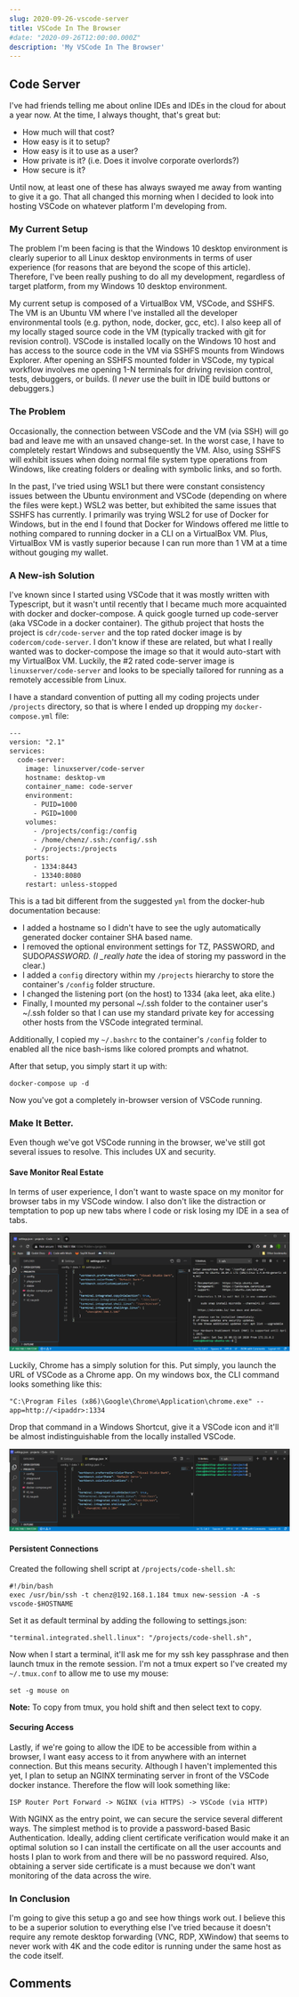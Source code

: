 ```yaml
---
slug: 2020-09-26-vscode-server
title: VSCode In The Browser
#date: "2020-09-26T12:00:00.000Z"
description: 'My VSCode In The Browser'
---
```


## Code Server

I've had friends telling me about online IDEs and IDEs in the cloud for about a year now. At the time, I always thought, that's great but:

<!--truncate-->

- How much will that cost?
- How easy is it to setup?
- How easy is it to use as a user?
- How private is it? (i.e. Does it involve corporate overlords?)
- How secure is it?

Until now, at least one of these has always swayed me away from wanting to give it a go. That all changed this morning when I decided to look into hosting VSCode on whatever platform I'm developing from.

### My Current Setup

The problem I'm been facing is that the Windows 10 desktop environment is clearly superior to all Linux desktop environments in terms of user experience (for reasons that are beyond the scope of this article). Therefore, I've been really pushing to do all my development, regardless of target platform, from my Windows 10 desktop environment.

My current setup is composed of a VirtualBox VM, VSCode, and SSHFS. The VM is an Ubuntu VM where I've installed all the developer environmental tools (e.g. python, node, docker, gcc, etc). I also keep all of my locally staged source code in the VM (typically tracked with git for revision control). VSCode is installed locally on the Windows 10 host and has access to the source code in the VM via SSHFS mounts from Windows Explorer. After opening an SSHFS mounted folder in VSCode, my typical workflow involves me opening 1-N terminals for driving revision control, tests, debuggers, or builds. (I _never_ use the built in IDE build buttons or debuggers.)

### The Problem

Occasionally, the connection between VSCode and the VM (via SSH) will go bad and leave me with an unsaved change-set. In the worst case, I have to completely restart Windows and subsequently the VM. Also, using SSHFS will exhibit issues when doing normal file system type operations from Windows, like creating folders or dealing with symbolic links, and so forth.

In the past, I've tried using WSL1 but there were constant consistency issues between the Ubuntu environment and VSCode (depending on where the files were kept.) WSL2 was better, but exhibited the same issues that SSHFS has currently. I primarily was trying WSL2 for use of Docker for Windows, but in the end I found that Docker for Windows offered me little to nothing compared to running docker in a CLI on a VirtualBox VM. Plus, VirtualBox VM is vastly superior because I can run more than 1 VM at a time without gouging my wallet.

### A New-ish Solution

I've known since I started using VSCode that it was mostly written with Typescript, but it wasn't until recently that I became much more acquainted with docker and docker-compose. A quick google turned up code-server (aka VSCode in a docker container). The github project that hosts the project is `cdr/code-server` and the top rated docker image is by `codercom/code-server`. I don't know if these are related, but what I really wanted was to docker-compose the image so that it would auto-start with my VirtualBox VM. Luckily, the #2 rated code-server image is `linuxserver/code-server` and looks to be specially tailored for running as a remotely accessible from Linux.

I have a standard convention of putting all my coding projects under `/projects` directory, so that is where I ended up dropping my `docker-compose.yml` file:

```
---
version: "2.1"
services:
  code-server:
    image: linuxserver/code-server
    hostname: desktop-vm
    container_name: code-server
    environment:
      - PUID=1000
      - PGID=1000
    volumes:
      - /projects/config:/config
      - /home/chenz/.ssh:/config/.ssh
      - /projects:/projects
    ports:
      - 1334:8443
      - 13340:8080
    restart: unless-stopped
```

This is a tad bit different from the suggested `yml` from the docker-hub documentation because:

- I added a hostname so I didn't have to see the ugly automatically generated docker container SHA based name.
- I removed the optional environment settings for TZ, PASSWORD, and SUDO*PASSWORD. (I \_really hate* the idea of storing my password in the clear.)
- I added a `config` directory within my `/projects` hierarchy to store the container's `/config` folder structure.
- I changed the listening port (on the host) to 1334 (aka leet, aka elite.)
- Finally, I mounted my personal ~/.ssh folder to the container user's ~/.ssh folder so that I can use my standard private key for accessing other hosts from the VSCode integrated terminal.

Additionally, I copied my `~/.bashrc` to the container's `/config` folder to enabled all the nice bash-isms like colored prompts and whatnot.

After that setup, you simply start it up with:

```
docker-compose up -d
```

Now you've got a completely in-browser version of VSCode running.

### Make It Better.

Even though we've got VSCode running in the browser, we've still got several issues to resolve. This includes UX and security.

#### Save Monitor Real Estate

In terms of user experience, I don't want to waste space on my monitor for browser tabs in my VSCode window. I also don't like the distraction or temptation to pop up new tabs where I code or risk losing my IDE in a sea of tabs.

![VSCode with Tabs](2020-09-26-vscode-server/vscode-with-tabs.png)

Luckily, Chrome has a simply solution for this. Put simply, you launch the URL of VSCode as a Chrome app. On my windows box, the CLI command looks something like this:

```
"C:\Program Files (x86)\Google\Chrome\Application\chrome.exe" --app=http://<ipaddr>:1334
```

Drop that command in a Windows Shortcut, give it a VSCode icon and it'll be almost indistinguishable from the locally installed VSCode.

![VSCode without Tabs](2020-09-26-vscode-server/vscode-without-tabs.png)

#### Persistent Connections

Created the following shell script at `/projects/code-shell.sh`:

```
#!/bin/bash
exec /usr/bin/ssh -t chenz@192.168.1.184 tmux new-session -A -s vscode-$HOSTNAME
```

Set it as default terminal by adding the following to settings.json:

```
"terminal.integrated.shell.linux": "/projects/code-shell.sh",
```

Now when I start a terminal, it'll ask me for my ssh key passphrase and then launch tmux in the remote session. I'm not a tmux expert so I've created my `~/.tmux.conf` to allow me to use my mouse:

```
set -g mouse on
```

**Note:** To copy from tmux, you hold shift and then select text to copy.

#### Securing Access

Lastly, if we're going to allow the IDE to be accessible from within a browser, I want easy access to it from anywhere with an internet connection. But this means security. Although I haven't implemented this yet, I plan to setup an NGINX terminating server in front of the VSCode docker instance. Therefore the flow will look something like:

```
ISP Router Port Forward -> NGINX (via HTTPS) -> VSCode (via HTTP)
```

With NGINX as the entry point, we can secure the service several different ways. The simplest method is to provide a password-based Basic Authentication. Ideally, adding client certificate verification would make it an optimal solution so I can install the certificate on all the user accounts and hosts I plan to work from and there will be no password required. Also, obtaining a server side certificate is a must because we don't want monitoring of the data across the wire.

### In Conclusion

I'm going to give this setup a go and see how things work out. I believe this to be a superior solution to everything else I've tried because it doesn't require any remote desktop forwarding (VNC, RDP, XWindow) that seems to never work with 4K and the code editor is running under the same host as the code itself.

## Comments

<Comments />
